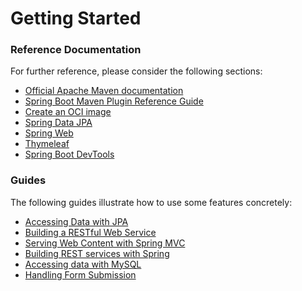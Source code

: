 # Getting Started

### Reference Documentation
For further reference, please consider the following sections:

* [Official Apache Maven documentation](https://maven.apache.org/guides/index.html)
* [Spring Boot Maven Plugin Reference Guide](https://docs.spring.io/spring-boot/docs/3.1.7/maven-plugin/reference/html/)
* [Create an OCI image](https://docs.spring.io/spring-boot/docs/3.1.7/maven-plugin/reference/html/#build-image)
* [Spring Data JPA](https://docs.spring.io/spring-boot/docs/3.1.7/reference/htmlsingle/index.html#data.sql.jpa-and-spring-data)
* [Spring Web](https://docs.spring.io/spring-boot/docs/3.1.7/reference/htmlsingle/index.html#web)
* [Thymeleaf](https://docs.spring.io/spring-boot/docs/3.1.7/reference/htmlsingle/index.html#web.servlet.spring-mvc.template-engines)
* [Spring Boot DevTools](https://docs.spring.io/spring-boot/docs/3.1.7/reference/htmlsingle/index.html#using.devtools)

### Guides
The following guides illustrate how to use some features concretely:

* [Accessing Data with JPA](https://spring.io/guides/gs/accessing-data-jpa/)
* [Building a RESTful Web Service](https://spring.io/guides/gs/rest-service/)
* [Serving Web Content with Spring MVC](https://spring.io/guides/gs/serving-web-content/)
* [Building REST services with Spring](https://spring.io/guides/tutorials/rest/)
* [Accessing data with MySQL](https://spring.io/guides/gs/accessing-data-mysql/)
* [Handling Form Submission](https://spring.io/guides/gs/handling-form-submission/)


